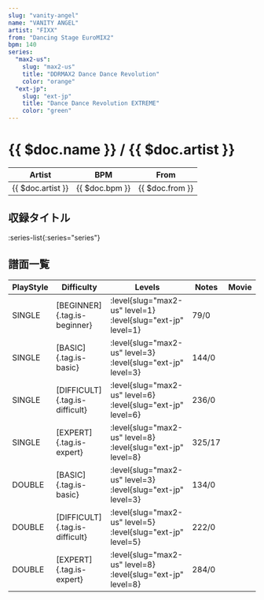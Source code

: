 ```yaml
---
slug: "vanity-angel"
name: "VANITY ANGEL"
artist: "FIXX"
from: "Dancing Stage EuroMIX2"
bpm: 140
series:
  "max2-us":
    slug: "max2-us"
    title: "DDRMAX2 Dance Dance Revolution"
    color: "orange"
  "ext-jp":
    slug: "ext-jp"
    title: "Dance Dance Revolution EXTREME"
    color: "green"
---
```


# {{ $doc.name }} / {{ $doc.artist }}

|Artist|BPM|From|
|------|---|----|
|{{ $doc.artist }}|{{ $doc.bpm }}|{{ $doc.from }}|

## 収録タイトル

:series-list{:series="series"}

## 譜面一覧

|PlayStyle|Difficulty|Levels|Notes|Movie|
|---------|----------|------|-----|-----|
|SINGLE|[BEGINNER]{.tag.is-beginner}|:level{slug="max2-us" level=1} :level{slug="ext-jp" level=1}|79/0||
|SINGLE|[BASIC]{.tag.is-basic}|:level{slug="max2-us" level=3} :level{slug="ext-jp" level=3}|144/0||
|SINGLE|[DIFFICULT]{.tag.is-difficult}|:level{slug="max2-us" level=6} :level{slug="ext-jp" level=6}|236/0||
|SINGLE|[EXPERT]{.tag.is-expert}|:level{slug="max2-us" level=8} :level{slug="ext-jp" level=8}|325/17||
|DOUBLE|[BASIC]{.tag.is-basic}|:level{slug="max2-us" level=3} :level{slug="ext-jp" level=3}|134/0||
|DOUBLE|[DIFFICULT]{.tag.is-difficult}|:level{slug="max2-us" level=5} :level{slug="ext-jp" level=5}|222/0||
|DOUBLE|[EXPERT]{.tag.is-expert}|:level{slug="max2-us" level=8} :level{slug="ext-jp" level=8}|284/0||
